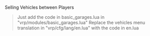 Selling Vehicles between Players

> Just add the code in basic_garages.lua in "vrp/modules/basic_garages.lua" 
> Replace the vehicles menu translation in "vrp/cfg/lang/en.lua" with the code in en.lua
